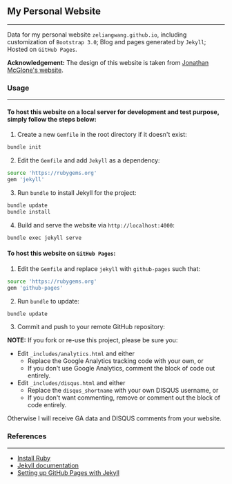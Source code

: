 ## My Personal Website
***

Data for my personal website `zeliangwang.github.io`, including customization of `Bootstrap 3.0`; Blog and pages generated by `Jekyll`; Hosted on `GitHub Pages`.

**Acknowledgement:** The design of this website is taken from [Jonathan McGlone's website](http://jmcglone.com).

### Usage
***

#### To host this website on a local server for development and test purpose, simply follow the steps below:
1. Create a new `Gemfile` in the root directory if it doesn't exist:

```bash
bundle init
```
2. Edit the `Gemfile` and add `Jekyll` as a dependency:
```bash
source 'https://rubygems.org'
gem 'jekyll'
```
3. Run `bundle` to install Jekyll for the project:

```bash
bundle update
bundle install
```

4. Build and serve the website via `http://localhost:4000`:
```bash
bundle exec jekyll serve
```

#### To host this website on `GitHub Pages`:

1. Edit the `Gemfile` and replace `jekyll` with `github-pages` such that:
```bash
source 'https://rubygems.org'
gem 'github-pages'
```
2. Run `bundle` to update:

```bash
bundle update
```

3. Commit and push to your remote GitHub repository:

**NOTE:** If you fork or re-use this project, please be sure you:

* Edit `_includes/analytics.html` and either
  * Replace the Google Analytics tracking code with your own, or
  * If you don't use Google Analytics, comment the block of code out entirely.
* Edit `_includes/disqus.html` and either
  * Replace the `disqus_shortname` with your own DISQUS username, or
  * If you don't want commenting, remove or comment out the block of code entirely.

Otherwise I will receive GA data and DISQUS comments from your website.

### References
***
- [Install Ruby](https://www.digitalocean.com/community/tutorials/how-to-install-ruby-on-rails-with-rbenv-on-ubuntu-18-04)
- [Jekyll documentation](https://jekyllrb.com/docs/step-by-step/01-setup/)
- [Setting up GitHub Pages with Jekyll](https://docs.github.com/en/enterprise/2.14/user/articles/setting-up-your-github-pages-site-locally-with-jekyll)
